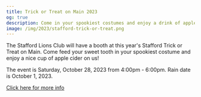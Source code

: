 ```yaml
---
title: Trick or Treat on Main 2023
og: true
description: Come in your spookiest costumes and enjoy a drink of apple cider on us!
image: /img/2023/stafford-trick-or-treat.png
---
```

<ing class="img-fluid" src="/img/2023/stafford-trick-or-treat.png" alt="Stafford Trick or Treat on Main" />

The Stafford Lions Club will have a booth at this year's Stafford Trick or Treat on Main. Come feed your sweet tooth in your spookiest costume and enjoy a nice cup of apple cider on us!

The event is Saturday, October 28, 2023 from 4:00pm - 6:00pm. Rain date is October 1, 2023.

<a href="https://www.explorestaffordct.com/trickortreat" target="_blank">Click here for more info</a>
